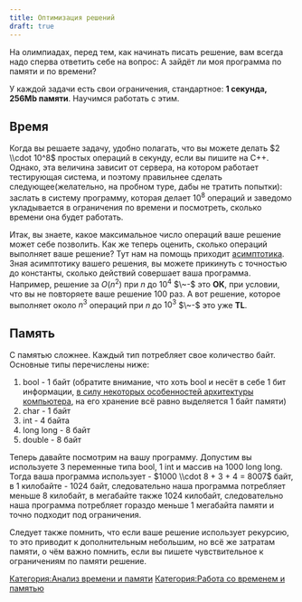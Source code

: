 ```yaml
---
title: Оптимизация решений
draft: true
---
```


На олимпиадах, перед тем, как начинать писать решение, вам всегда надо
сперва ответить себе на вопрос: А зайдёт ли моя программа по памяти и
по времени?

У каждой задачи есть свои ограничения, стандартное: **1 секунда, 256Mb
памяти**. Научимся работать с этим.

## Время

Когда вы решаете задачу, удобно полагать, что вы можете делать $2 \\cdot
10^8$ простых операций в секунду, если вы пишите на C++. Однако, эта
величина зависит от сервера, на котором работает тестирующая
система, и поэтому правильнее сделать следующее(желательно, на
пробном туре, дабы не тратить попытки): заслать в систему программу,
которая делает $10^8$ операций и заведомо укладывается в ограничения по
времени и посмотреть, сколько времени она будет работать.

Итак, вы знаете, какое максимальное число операций ваше решение может
себе позволить. Как же теперь оценить, сколько операций выполняет
ваше решение? Тут нам на помощь приходит
[асимптотика](https://wiki.algocode.ru/index.php?title=O-%D0%BD%D0%BE%D1%82%D0%B0%D1%86%D0%B8%D1%8F_light_version).
Зная асимптотику вашего решения, вы можете прикинуть с точностью до
константы, сколько действий совершает ваша программа. Например,
решение за $O(n^2)$ при $n$ до $10^4$ $\~-$ это **ОК**, при условии,
что вы не повторяете ваше решение $100$ раз. А вот решение, которое
выполняет около $n^3$ операций при $n$ до $10^3$ $\~-$ это уже
**TL**.

## Память

С памятью сложнее. Каждый тип потребляет свое количество байт. Основные
типы перечислены ниже:

1.  bool - 1 байт (обратите внимание, что хоть bool и несёт в себе 1 бит
    информации, [в силу некоторых особенностей архитектуры
    компьютера](https://stackoverflow.com/questions/4626815/why-is-a-boolean-1-byte-and-not-1-bit-of-size),
    на его хранение всё равно выделяется 1 байт памяти)
2.  char - 1 байт
3.  int - 4 байта
4.  long long - 8 байт
5.  double - 8 байт

Теперь давайте посмотрим на вашу программу. Допустим вы используете 3
переменные типа bool, 1 int и массив на 1000 long long. Тогда ваша
программа использует - $1000 \\cdot 8 + 3 + 4 = 8007$ байт, в 1
килобайте - 1024 байт, следовательно наша программа потребляет
меньше 8 килобайт, в мегабайте также 1024 килобайт, следовательно
наша программа потребляет гораздо меньше 1 мегабайта памяти и точно
подходит под ограничения.

Следует также помнить, что если ваше решение использует рекурсию, то это
приводит к дополнительным небольшим, но всё же затратам памяти, о чём
важно помнить, если вы пишете чувствительное к ограничениям по памяти
решение.

[Категория:Анализ времени и
памяти](Категория:Анализ_времени_и_памяти "wikilink")
[Категория:Работа со временем и
памятью](Категория:Работа_со_временем_и_памятью "wikilink")